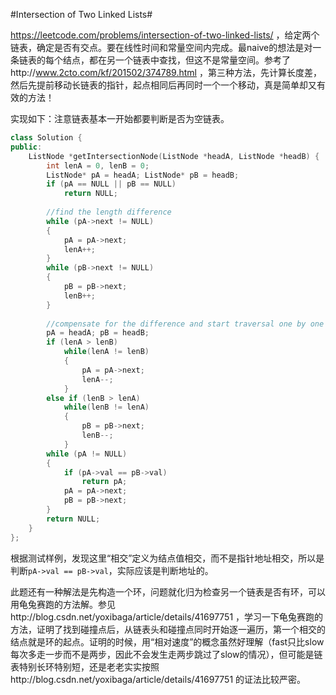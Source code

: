 #Intersection of Two Linked Lists#

https://leetcode.com/problems/intersection-of-two-linked-lists/
，给定两个链表，确定是否有交点。要在线性时间和常量空间内完成。最naive的想法是对一条链表的每个结点，都在另一个链表中查找，但这不是常量空间。参考了http://www.2cto.com/kf/201502/374789.html
，第三种方法，先计算长度差，然后先提前移动长链表的指针，起点相同后再同时一个一个移动，真是简单却又有效的方法！

实现如下：注意链表基本一开始都要判断是否为空链表。

```C++
class Solution {
public:
    ListNode *getIntersectionNode(ListNode *headA, ListNode *headB) {
        int lenA = 0, lenB = 0;
        ListNode* pA = headA; ListNode* pB = headB;
        if (pA == NULL || pB == NULL)
            return NULL;
        
        //find the length difference
        while (pA->next != NULL)
        {
            pA = pA->next;
            lenA++;
        }
        while (pB->next != NULL)
        {
            pB = pB->next;
            lenB++;
        }
        
        //compensate for the difference and start traversal one by one
        pA = headA; pB = headB;
        if (lenA > lenB)
            while(lenA != lenB)
            {
                pA = pA->next;
                lenA--;
            }
        else if (lenB > lenA)
            while(lenB != lenA)
            {
                pB = pB->next;
                lenB--;
            }
        while (pA != NULL)
        {
            if (pA->val == pB->val)
                return pA;
            pA = pA->next;
            pB = pB->next;
        }
        return NULL;
    }
};
```

根据测试样例，发现这里“相交”定义为结点值相交，而不是指针地址相交，所以是判断`pA->val == pB->val`，实际应该是判断地址的。

此题还有一种解法是先构造一个环，问题就化归为检查另一个链表是否有环，可以用龟兔赛跑的方法解。参见http://blog.csdn.net/yoxibaga/article/details/41697751
，学习一下龟兔赛跑的方法，证明了找到碰撞点后，从链表头和碰撞点同时开始逐一遍历，第一个相交的结点就是环的起点。证明的时候，用“相对速度”的概念虽然好理解（fast只比slow每次多走一步而不是两步，因此不会发生走两步跳过了slow的情况），但可能是链表特别长环特别短，还是老老实实按照http://blog.csdn.net/yoxibaga/article/details/41697751
的证法比较严密。

